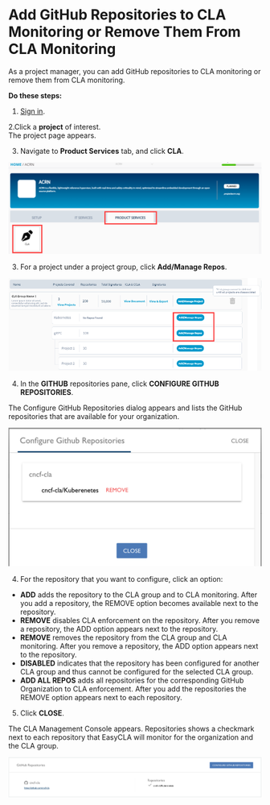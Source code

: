 # Add GitHub Repositories to CLA Monitoring or Remove Them From CLA Monitoring

As a project manager, you can add GitHub repositories to CLA monitoring or remove them from CLA monitoring.

**Do these steps:**

1. [Sign in](sign-in-to-project-console.md).

2.Click a **project** of interest.  
The project page appears.

3. Navigate to **Product Services** tab, and click **CLA**.

![](../../../.gitbook/assets/cla-product-services.png)

3. For a project under a project group, click **Add/Manage Repos**. 

![Add and Manage Repositories](../../../.gitbook/assets/add-manage-repositories.png)

4. In the **GITHUB** repositories pane, click **CONFIGURE GITHUB REPOSITORIES**.

The Configure GitHub Repositories dialog appears and lists the GitHub repositories that are available for your organization.

![CLA Configure GitHub Repositories](../../../.gitbook/assets/cla-configure-github-repositories.png)

4. For the repository that you want to configure, click an option:

* **ADD** adds the repository to the CLA group and to CLA monitoring. After you add a repository, the REMOVE option becomes available next to the repository.
* **REMOVE** disables CLA enforcement on the repository. After you remove a repository, the ADD option appears next to the repository.
* **REMOVE** removes the repository from the CLA group and CLA monitoring. After you remove a repository, the ADD option appears next to the repository.
* **DISABLED** indicates that the repository has been configured for another CLA group and thus cannot be configured for the selected CLA group.
* **ADD ALL REPOS** adds all repositories for the corresponding GitHub Organization to CLA enforcement. After you add the repositories the REMOVE option appears next to each repository.

5. Click **CLOSE**.

The CLA Management Console appears. Repositories shows a checkmark next to each repository that EasyCLA will monitor for the organization and the CLA group.

![CLA GitHub Repositories](../../../.gitbook/assets/cla-github-repositories.png)

